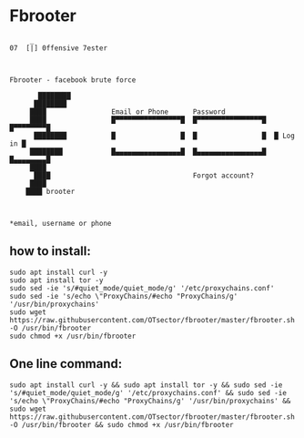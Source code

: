 # Fbrooter

  		 _
	07	[|] 0ffensive 7ester



	Fbrooter - facebook brute force
	
	       ████████
	      ████████
	     ████                Email or Phone      Password
	     ████                █▀▀▀▀▀▀▀▀▀▀▀▀▀▀▀▀█  █▀▀▀▀▀▀▀▀▀▀▀▀▀▀▀▀█  █▀▀▀▀▀▀▀▀█
	      ████████           █                █  █                █  █ Log in █
	     ████████            █▄▄▄▄▄▄▄▄▄▄▄▄▄▄▄▄█  █▄▄▄▄▄▄▄▄▄▄▄▄▄▄▄▄█  █▄▄▄▄▄▄▄▄█
	     ████         
	      ████                                   Forgot account?
	     ████
	    ████ brooter



	*email, username or phone



## how to install:
	sudo apt install curl -y
	sudo apt install tor -y
	sudo sed -ie 's/#quiet_mode/quiet_mode/g' '/etc/proxychains.conf'
	sudo sed -ie 's/echo \"ProxyChains/#echo "ProxyChains/g' '/usr/bin/proxychains'
	sudo wget https://raw.githubusercontent.com/OTsector/fbrooter/master/fbrooter.sh -O /usr/bin/fbrooter
	sudo chmod +x /usr/bin/fbrooter
## One line command:
	sudo apt install curl -y && sudo apt install tor -y && sudo sed -ie 's/#quiet_mode/quiet_mode/g' '/etc/proxychains.conf' && sudo sed -ie 's/echo \"ProxyChains/#echo "ProxyChains/g' '/usr/bin/proxychains' && sudo wget https://raw.githubusercontent.com/OTsector/fbrooter/master/fbrooter.sh -O /usr/bin/fbrooter && sudo chmod +x /usr/bin/fbrooter
